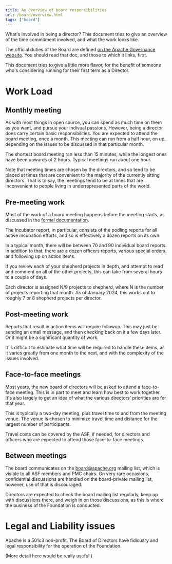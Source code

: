 ```yaml
---
title: An overview of board responsibilities
url: /board/overview.html
tags: ["board"]
---
```


What's involved in being a director? This document tries to give an
overview of the time commitment involved, and what the work looks like.

The official duties of the Board are defined [on the Apache Governance
website](https://apache.org/foundation/governance/board.html). You
should read that doc, and those to which it links, first.

This document tries to give a little more flavor, for the benefit of
someone who's considering running for their first term as a Director.

# Work Load

## Monthly meeting

As with most things in open source, you can spend as much time on them
as you want, and pursue your indivual passions. However, being a
director does carry certain basic responsibilities.
You are expected to attend the board meeting, once a month. This meeting
can run from a half hour, on up, depending on the issues to be discussed
in that particular month.

The shortest board meeting ran less than 15 minutes, while the longest
ones have been upwards of 2 hours. Typical meetings run about one hour.

Note that meeting times are chosen by the directors, and so tend to be
placed at times that are convenient to the majority of the currently
sitting directors. That is to say, the meetings tend to be at times that
are inconvenient to people living in underrepresented parts of the
world.

## Pre-meeting work

Most of the work of a board meeting happens before the meeting starts,
as discussed in the [formal
documentation](https://apache.org/foundation/governance/board.html). 

The Incubator report, in particular, consists of the podling reports
for all active incubation efforts, and so is effectively a dozen reports
on its own.

In a typical month, there will be between 70 and 90 individual board
reports. In addition to that, there are a dozen officers reports,
various special orders, and following up on action items.

If you review each of your shepherd projects in depth, and attempt to read
and comment on all of the other projects, this can take from several
hours to a couple of days.

Each director is assigned N/9 projects to shepherd, where N is the number 
of projects reporting that month. As of January 2024, this works out to 
roughly 7 or 8 shepherd projects per director.

## Post-meeting work

Reports that result in action items will require followup. This may just
be sending an email message, and then checking back on it a few days
later. Or it might be a significant quantity of work.

It is difficult to estimate what time will be required to handle these
items, as it varies greatly from one month to the next, and with the
complexity of the issues involved.

## Face-to-face meetings

Most years, the new board of directors will be asked to attend a
face-to-face meeting. This is in part to meet and learn how best to work
together. It's also largely to get an idea of what the various
directors' priorities are for that year.

This is typically a two-day meeting, plus travel time to and from the
meeting venue. The venue is chosen to minimize travel time and distance
for the largest number of participants.

Travel costs can be covered by the ASF, if needed, for directors and
officers who are expected to attend those face-to-face meetings.

## Between meetings

The board communicates on the board@apache.org mailing list, which is
visible to all ASF members and PMC chairs. On very rare occasions,
confidential discussions are handled on the board-private mailing list,
however, use of that is discouraged.

Directors are expected to check the board mailing list regularly, keep
up with discussions there, and weigh in on those discussions, as this is
where the business of the Foundation is conducted.

# Legal and Liability issues

Apache is a 501c3 non-profit. The Board of Directors have fidicuary
and legal responsibility for the operation of the Foundation.

(More detail here would be really useful.)




